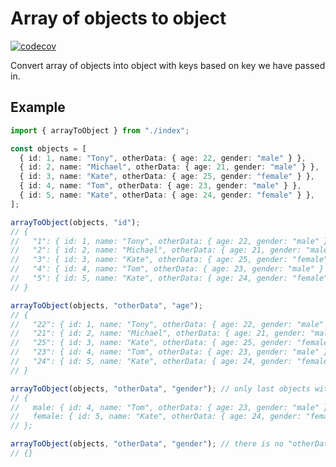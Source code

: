# Array of objects to object
[![codecov](https://codecov.io/gh/antonsacred/array-to-object/branch/master/graph/badge.svg?token=C10CHOFXWE)](https://codecov.io/gh/antonsacred/matrix-determinant)

Convert array of objects into object with keys based on key we have passed in.

## Example
```typescript
import { arrayToObject } from "./index";

const objects = [
  { id: 1, name: "Tony", otherData: { age: 22, gender: "male" } },
  { id: 2, name: "Michael", otherData: { age: 21, gender: "male" } },
  { id: 3, name: "Kate", otherData: { age: 25, gender: "female" } },
  { id: 4, name: "Tom", otherData: { age: 23, gender: "male" } },
  { id: 5, name: "Kate", otherData: { age: 24, gender: "female" } },
];

arrayToObject(objects, "id");
// {
//   "1": { id: 1, name: "Tony", otherData: { age: 22, gender: "male" } },
//   "2": { id: 2, name: "Michael", otherData: { age: 21, gender: "male" } },
//   "3": { id: 3, name: "Kate", otherData: { age: 25, gender: "female" } },
//   "4": { id: 4, name: "Tom", otherData: { age: 23, gender: "male" } },
//   "5": { id: 5, name: "Kate", otherData: { age: 24, gender: "female" } },
// }

arrayToObject(objects, "otherData", "age");
// {
//   "22": { id: 1, name: "Tony", otherData: { age: 22, gender: "male" } },
//   "21": { id: 2, name: "Michael", otherData: { age: 21, gender: "male" } },
//   "25": { id: 3, name: "Kate", otherData: { age: 25, gender: "female" } },
//   "23": { id: 4, name: "Tom", otherData: { age: 23, gender: "male" } },
//   "24": { id: 5, name: "Kate", otherData: { age: 24, gender: "female" } },
// }

arrayToObject(objects, "otherData", "gender"); // only last objects with unique keys will be in result
// {
//   male: { id: 4, name: "Tom", otherData: { age: 23, gender: "male" } },
//   female: { id: 5, name: "Kate", otherData: { age: 24, gender: "female" } },
// };

arrayToObject(objects, "otherData", "gender"); // there is no "otherData.gender", so we will get empty object
// {}
```